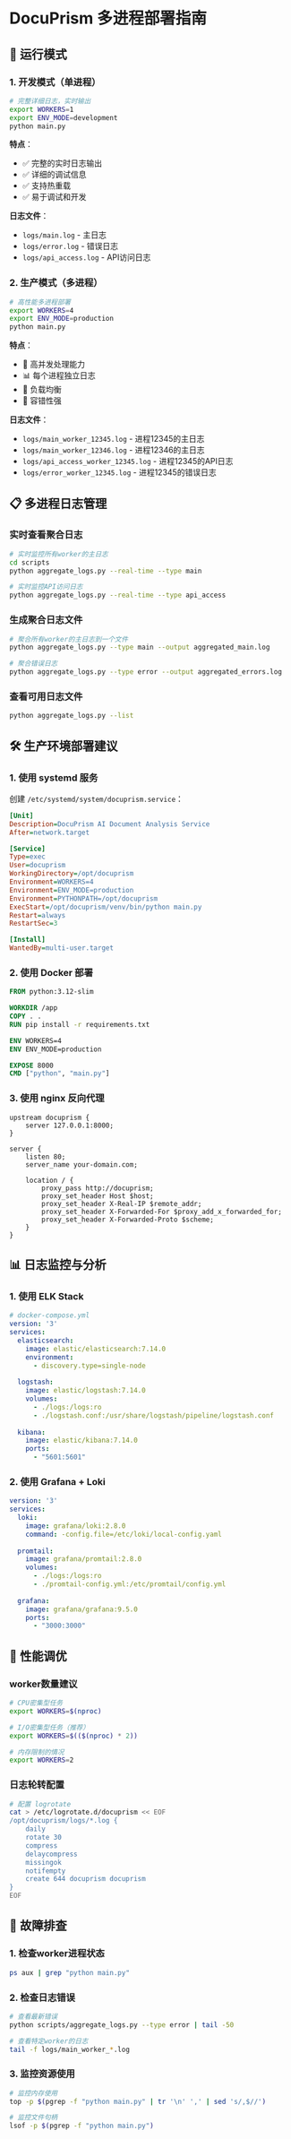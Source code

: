 # DocuPrism 多进程部署指南

## 🚀 运行模式

### 1. 开发模式（单进程）
```bash
# 完整详细日志，实时输出
export WORKERS=1
export ENV_MODE=development
python main.py
```

**特点**：
- ✅ 完整的实时日志输出  
- ✅ 详细的调试信息
- ✅ 支持热重载
- ✅ 易于调试和开发

**日志文件**：
- `logs/main.log` - 主日志
- `logs/error.log` - 错误日志
- `logs/api_access.log` - API访问日志

### 2. 生产模式（多进程）
```bash
# 高性能多进程部署
export WORKERS=4
export ENV_MODE=production
python main.py
```

**特点**：
- 🚀 高并发处理能力
- 📊 每个进程独立日志
- 🔧 负载均衡
- 💪 容错性强

**日志文件**：
- `logs/main_worker_12345.log` - 进程12345的主日志
- `logs/main_worker_12346.log` - 进程12346的主日志
- `logs/api_access_worker_12345.log` - 进程12345的API日志
- `logs/error_worker_12345.log` - 进程12345的错误日志

## 📋 多进程日志管理

### 实时查看聚合日志
```bash
# 实时监控所有worker的主日志
cd scripts
python aggregate_logs.py --real-time --type main

# 实时监控API访问日志
python aggregate_logs.py --real-time --type api_access
```

### 生成聚合日志文件
```bash
# 聚合所有worker的主日志到一个文件
python aggregate_logs.py --type main --output aggregated_main.log

# 聚合错误日志
python aggregate_logs.py --type error --output aggregated_errors.log
```

### 查看可用日志文件
```bash
python aggregate_logs.py --list
```

## 🛠️ 生产环境部署建议

### 1. 使用 systemd 服务
创建 `/etc/systemd/system/docuprism.service`：
```ini
[Unit]
Description=DocuPrism AI Document Analysis Service
After=network.target

[Service]
Type=exec
User=docuprism
WorkingDirectory=/opt/docuprism
Environment=WORKERS=4
Environment=ENV_MODE=production
Environment=PYTHONPATH=/opt/docuprism
ExecStart=/opt/docuprism/venv/bin/python main.py
Restart=always
RestartSec=3

[Install]
WantedBy=multi-user.target
```

### 2. 使用 Docker 部署
```dockerfile
FROM python:3.12-slim

WORKDIR /app
COPY . .
RUN pip install -r requirements.txt

ENV WORKERS=4
ENV ENV_MODE=production

EXPOSE 8000
CMD ["python", "main.py"]
```

### 3. 使用 nginx 反向代理
```nginx
upstream docuprism {
    server 127.0.0.1:8000;
}

server {
    listen 80;
    server_name your-domain.com;
    
    location / {
        proxy_pass http://docuprism;
        proxy_set_header Host $host;
        proxy_set_header X-Real-IP $remote_addr;
        proxy_set_header X-Forwarded-For $proxy_add_x_forwarded_for;
        proxy_set_header X-Forwarded-Proto $scheme;
    }
}
```

## 📊 日志监控与分析

### 1. 使用 ELK Stack
```yaml
# docker-compose.yml
version: '3'
services:
  elasticsearch:
    image: elastic/elasticsearch:7.14.0
    environment:
      - discovery.type=single-node
    
  logstash:
    image: elastic/logstash:7.14.0
    volumes:
      - ./logs:/logs:ro
      - ./logstash.conf:/usr/share/logstash/pipeline/logstash.conf
    
  kibana:
    image: elastic/kibana:7.14.0
    ports:
      - "5601:5601"
```

### 2. 使用 Grafana + Loki
```yaml
version: '3'
services:
  loki:
    image: grafana/loki:2.8.0
    command: -config.file=/etc/loki/local-config.yaml
    
  promtail:
    image: grafana/promtail:2.8.0
    volumes:
      - ./logs:/logs:ro
      - ./promtail-config.yml:/etc/promtail/config.yml
    
  grafana:
    image: grafana/grafana:9.5.0
    ports:
      - "3000:3000"
```

## 🔧 性能调优

### worker数量建议
```bash
# CPU密集型任务
export WORKERS=$(nproc)

# I/O密集型任务（推荐）
export WORKERS=$(($(nproc) * 2))

# 内存限制的情况
export WORKERS=2
```

### 日志轮转配置
```bash
# 配置 logrotate
cat > /etc/logrotate.d/docuprism << EOF
/opt/docuprism/logs/*.log {
    daily
    rotate 30
    compress
    delaycompress
    missingok
    notifempty
    create 644 docuprism docuprism
}
EOF
```

## 🚨 故障排查

### 1. 检查worker进程状态
```bash
ps aux | grep "python main.py"
```

### 2. 检查日志错误
```bash
# 查看最新错误
python scripts/aggregate_logs.py --type error | tail -50

# 查看特定worker的日志
tail -f logs/main_worker_*.log
```

### 3. 监控资源使用
```bash
# 监控内存使用
top -p $(pgrep -f "python main.py" | tr '\n' ',' | sed 's/,$//')

# 监控文件句柄
lsof -p $(pgrep -f "python main.py")
```